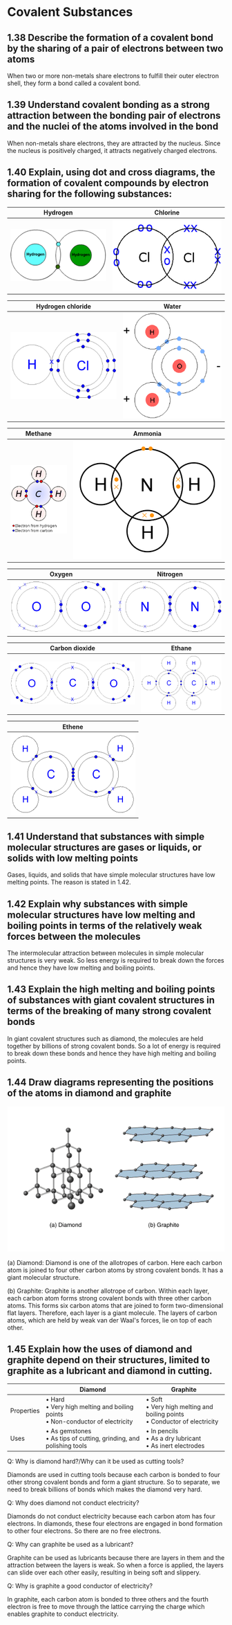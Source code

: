 # Covalent Substances

## 1.38 Describe the formation of a covalent bond by the sharing of a pair of electrons between two atoms

When two or more non-metals share electrons to fulfill their outer electron shell, they form a bond called a covalent bond.

## 1.39 Understand covalent bonding as a strong attraction between the bonding pair of electrons and the nuclei of the atoms involved in the bond

When non-metals share electrons, they are attracted by the nucleus. Since the nucleus is positively charged, it attracts negatively charged electrons.

## 1.40 Explain, using dot and cross diagrams, the formation of covalent compounds by electron sharing for the following substances:

| Hydrogen | Chlorine |
| --- | --- |
| ![Image](../media/image23.png) | ![Image](../media/image24.png) |

| Hydrogen chloride | Water |
| --- | --- |
| ![Image](../media/image25.png) | ![Image](../media/image26.png) |

| Methane | Ammonia |
| --- | --- |
| ![Image](../media/image27.png) | ![Image](../media/image28.png) |

| Oxygen | Nitrogen |
| --- | --- |
| ![Image](../media/image29.png) | ![Image](../media/image30.png) |

| Carbon dioxide | Ethane |
| --- | --- |
| ![Image](../media/image31.png) | ![Image](../media/image32.png) |

| Ethene |
| --- |
| ![Image](../media/image33.png) |

## 1.41 Understand that substances with simple molecular structures are gases or liquids, or solids with low melting points

Gases, liquids, and solids that have simple molecular structures have low melting points. The reason is stated in 1.42.

## 1.42 Explain why substances with simple molecular structures have low melting and boiling points in terms of the relatively weak forces between the molecules

The intermolecular attraction between molecules in simple molecular structures is very weak. So less energy is required to break down the forces and hence they have low melting and boiling points.

## 1.43 Explain the high melting and boiling points of substances with giant covalent structures in terms of the breaking of many strong covalent bonds

In giant covalent structures such as diamond, the molecules are held together by billions of strong covalent bonds. So a lot of energy is required to break down these bonds and hence they have high melting and boiling points.

## 1.44 Draw diagrams representing the positions of the atoms in diamond and graphite

![Image](../media/image34.png)

(a) Diamond: Diamond is one of the allotropes of carbon. Here each carbon atom is joined to four other carbon atoms by strong covalent bonds. It has a giant molecular structure.

(b) Graphite: Graphite is another allotrope of carbon. Within each layer, each carbon atom forms strong covalent bonds with three other carbon atoms. This forms six carbon atoms that are joined to form two-dimensional flat layers. Therefore, each layer is a giant molecule. The layers of carbon atoms, which are held by weak van der Waal's forces, lie on top of each other.

## 1.45 Explain how the uses of diamond and graphite depend on their structures, limited to graphite as a lubricant and diamond in cutting.

| | Diamond | Graphite |
| --- | --- | --- |
| Properties | • Hard<br>• Very high melting and boiling points<br>• Non-conductor of electricity | • Soft<br>• Very high melting and boiling points<br>• Conductor of electricity |
| Uses | • As gemstones<br>• As tips of cutting, grinding, and polishing tools | • In pencils<br>• As a dry lubricant<br>• As inert electrodes |

Q: Why is diamond hard?/Why can it be used as cutting tools?

Diamonds are used in cutting tools because each carbon is bonded to four other strong covalent bonds and form a giant structure. So to separate, we need to break billions of bonds which makes the diamond very hard.

Q: Why does diamond not conduct electricity?

Diamonds do not conduct electricity because each carbon atom has four electrons. In diamonds, these four electrons are engaged in bond formation to other four electrons. So there are no free electrons.

Q: Why can graphite be used as a lubricant?

Graphite can be used as lubricants because there are layers in them and the attraction between the layers is weak. So when a force is applied, the layers can slide over each other easily, resulting in being soft and slippery.

Q: Why is graphite a good conductor of electricity?

In graphite, each carbon atom is bonded to three others and the fourth electron is free to move through the lattice carrying the charge which enables graphite to conduct electricity.